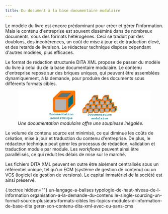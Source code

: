 ```yaml
---
title: Du document à la base documentaire modulaire
---
```



Le modèle du livre est encore prédominant pour créer et gérer
l'information. Mais le contenu d'entreprise est souvent disséminé dans
de nombreux documents, sous des formats hétérogènes. Ceci se traduit par
des doublons, des incohérences, un coût de mise à jour et de traduction
élevé, et des retards de livraison. Le rédacteur technique dispose
cependant d'autres modèles, plus efficaces.


Le format de rédaction structurée DITA XML propose de passer du modèle
du livre à celui du de la base documentaire modulaire. Le contenu
d'entreprise repose sur des briques uniques, qui peuvent être
assemblées dynamiquement, à la demande, pour produire des documents sous
différents formats cibles.

<figure>
<img src="graphics/documentation-modulaire.svg"
alt="graphics/documentation-modulaire.svg" />
<figcaption><em>Une documentation modulaire offre une souplesse
inégalée.</em></figcaption>
</figure>

Le volume de contenu source est minimisé, ce qui diminue les coûts de
création, mise à jour et traduction du contenu d'entreprise. De plus,
le rédacteur technique peut gérer les processus de rédaction, validation
et traduction module par module. Les *workflows* peuvent ainsi être
parallélisés, ce qui réduit les délais de mise sur le marché.

Les fichiers DITA XML peuvent en outre être aisément centralisés sous un
référentiel unique, tel qu'un ECM (système de gestion de contenu) ou un
VCS (logiciel de gestion de versions). Le capital immatériel de la
société est ainsi préservé.

 {.toctree hidden=""}
un-langage-a-balises typologie-de-haut-niveau-de-l-information
organisation-a-la-demande-du-contenu
le-single-sourcing-un-format-source-plusieurs-formats-cibles
les-topics-modules-d-information-de-base-dita
gerer-son-contenu-dita-xml-avec-ou-sans-cms

